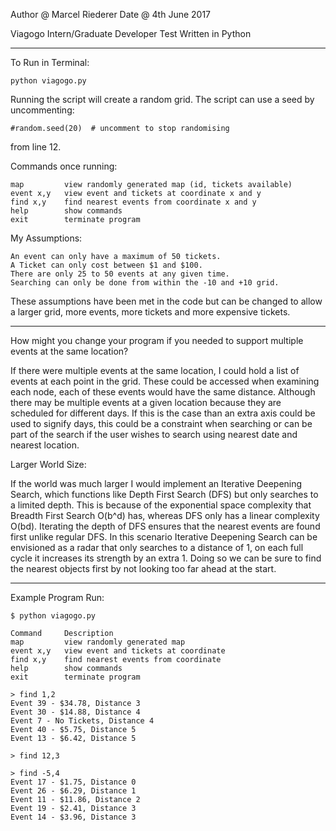 Author @ Marcel Riederer                Date @ 4th June 2017

Viagogo Intern/Graduate Developer Test
Written in Python

--------------------------------------------------------------------------------------------------------------------------------

To Run in Terminal:

    python viagogo.py

Running the script will create a random grid. The script can use a seed by uncommenting: 

    #random.seed(20)  # uncomment to stop randomising

from line 12.


Commands once running:

    map         view randomly generated map (id, tickets available)
    event x,y	view event and tickets at coordinate x and y
    find x,y	find nearest events from coordinate x and y
    help		show commands
    exit		terminate program


My Assumptions:

	An event can only have a maximum of 50 tickets.
	A Ticket can only cost between $1 and $100.
	There are only 25 to 50 events at any given time.
    Searching can only be done from within the -10 and +10 grid. 

These assumptions have been met in the code but can be changed to allow a larger grid, more events, more tickets and more expensive tickets.

--------------------------------------------------------------------------------------------------------------------------------

How might you change your program if you needed to support multiple events at the same location?

If there were multiple events at the same location, I could hold a list of events at each point in the grid. These could be accessed when examining each node, each of these events would have the same distance.
Although there may be multiple events at a given location because they are scheduled for different days. If this is the case than an extra axis could be used to signify days, this could be a constraint when searching or can be part of the search if the user wishes to search using nearest date and nearest location. 


Larger World Size:

If the world was much larger I would implement an Iterative Deepening Search, which functions like Depth First Search (DFS) but only searches to a limited depth. This is because of the exponential space complexity that Breadth First Search O(b^d) has, whereas DFS only has a linear complexity O(bd). Iterating the depth of DFS ensures that the nearest events are found first unlike regular DFS. 
In this scenario Iterative Deepening Search can be envisioned as a radar that only searches to a distance of 1, on each full cycle it increases its strength by an extra 1. Doing so we can be sure to find the nearest objects first by not looking too far ahead at the start. 

--------------------------------------------------------------------------------------------------------------------------------

Example Program Run:

    $ python viagogo.py

    Command     Description
    map         view randomly generated map
    event x,y   view event and tickets at coordinate
    find x,y    find nearest events from coordinate
    help        show commands
    exit        terminate program

    > find 1,2
    Event 39 - $34.78, Distance 3
    Event 30 - $14.88, Distance 4
    Event 7 - No Tickets, Distance 4
    Event 40 - $5.75, Distance 5
    Event 13 - $6.42, Distance 5

    > find 12,3

    > find -5,4
    Event 17 - $1.75, Distance 0
    Event 26 - $6.29, Distance 1
    Event 11 - $11.86, Distance 2
    Event 19 - $2.41, Distance 3
    Event 14 - $3.96, Distance 3
